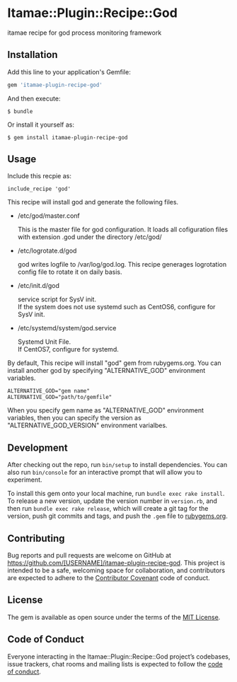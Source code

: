 # Itamae::Plugin::Recipe::God

itamae recipe for god process monitoring framework

## Installation

Add this line to your application's Gemfile:

```ruby
gem 'itamae-plugin-recipe-god'
```

And then execute:

    $ bundle

Or install it yourself as:

    $ gem install itamae-plugin-recipe-god

## Usage

Include this recpie as:

    include_recipe 'god'

This recipe will install god and generate the following files.

* /etc/god/master.conf

  This is the master file for god configuration. It loads all cofiguration files with extension .god under the directory /etc/god/

* /etc/logrotate.d/god

  god writes logfile to /var/log/god.log.
  This recipe generages logrotation config file to rotate it on daily basis.

* /etc/init.d/god

  service script for SysV init.   
  If the system does not use systemd such as CentOS6, configure for SysV init.

* /etc/systemd/system/god.service

  Systemd Unit File.   
  If CentOS7, configure for systemd.

By default, This recipe will install "god" gem from rubygems.org.
You can install another god by specifying  "ALTERNATIVE_GOD" environment variables.

    ALTERNATIVE_GOD="gem name"
    ALTERNATIVE_GOD="path/to/gemfile"

When you specify gem name as "ALTERNATIVE_GOD" environment variables, then you can specify the version as "ALTERNATIVE_GOD_VERSION" environment varialbes.

## Development

After checking out the repo, run `bin/setup` to install dependencies. You can also run `bin/console` for an interactive prompt that will allow you to experiment.

To install this gem onto your local machine, run `bundle exec rake install`. To release a new version, update the version number in `version.rb`, and then run `bundle exec rake release`, which will create a git tag for the version, push git commits and tags, and push the `.gem` file to [rubygems.org](https://rubygems.org).

## Contributing

Bug reports and pull requests are welcome on GitHub at https://github.com/[USERNAME]/itamae-plugin-recipe-god. This project is intended to be a safe, welcoming space for collaboration, and contributors are expected to adhere to the [Contributor Covenant](http://contributor-covenant.org) code of conduct.

## License

The gem is available as open source under the terms of the [MIT License](https://opensource.org/licenses/MIT).

## Code of Conduct

Everyone interacting in the Itamae::Plugin::Recipe::God project’s codebases, issue trackers, chat rooms and mailing lists is expected to follow the [code of conduct](https://github.com/[USERNAME]/itamae-plugin-recipe-god/blob/master/CODE_OF_CONDUCT.md).
